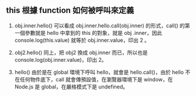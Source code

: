 ## this 根據 function 如何被呼叫來定義

1. obj.inner.hello()
可以看成 obj.inner.hello.call(obj.inner) 的形式，call() 的第一個參數就是 hello 中拿到的 this 的對象，就是 obj .inner，因此 console.log(this.value) 就等於 obj.inner.value，印出 2 。

2. obj2.hello()
同上，把 obj2 換成 obj.inner 而已，所以也是 console.log(obj.inner.value)，印出 2。

3. hello()
由於是在 global 環境下呼叫 hello，就會是 hello.call()，由於 hello 不在任何物件底下，call 就會傳預設值，在瀏覽器環境下是 window，在 Node.js 是 global，在嚴格模式下是 undefined。